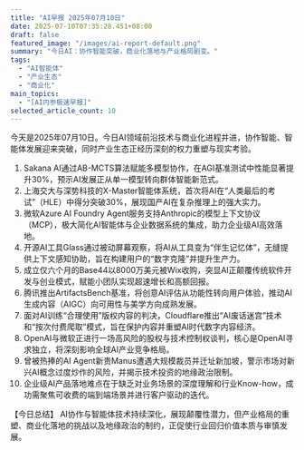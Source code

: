 ```yaml
---
title: "AI早报 2025年07月10日"
date: 2025-07-10T07:35:28.451+08:00
draft: false
featured_image: "/images/ai-report-default.png"
summary: "今日AI：协作智能突破，商业化落地与产业格局剧变。"
tags: 
  - "AI智能体"
  - "产业生态"
  - "商业化"
main_topics: 
  - "[AI内参极速早报]"
selected_article_count: 10
---
```


今天是2025年07月10日。今日AI领域前沿技术与商业化进程并进，协作智能、智能体发展迎来突破，同时产业生态正经历深刻的权力重塑与现实考验。

1.  Sakana AI通过AB-MCTS算法赋能多模型协作，在AGI基准测试中性能显著提升30%，预示AI发展正从单一模型转向群体智能新范式。
2.  上海交大与深势科技的X-Master智能体系统，首次将AI在“人类最后的考试”（HLE）中得分突破30%，展现国产AI在复杂推理上的强大实力。
3.  微软Azure AI Foundry Agent服务支持Anthropic的模型上下文协议（MCP），极大简化AI智能体与企业数据系统的集成，助力企业级AI高效落地。
4.  开源AI工具Glass通过被动屏幕观察，将AI从工具变为“伴生记忆体”，无缝提供上下文感知协助，旨在构建用户的“数字克隆”并提升生产力。
5.  成立仅六个月的Base44以8000万美元被Wix收购，突显AI正颠覆传统软件开发与创业模式，赋能小团队实现超速增长和高额回报。
6.  腾讯推出ArtifactsBench基准，将创意AI评估从功能性转向用户体验，推动AI生成内容（AIGC）向可用性与美学方向成熟发展。
7.  面对AI训练“合理使用”版权内容的判决，Cloudflare推出“AI废话迷宫”技术和“按次付费爬取”模式，旨在保护内容并重塑AI时代数字内容经济。
8.  OpenAI与微软正进行一场高风险的股权与技术控制权谈判，核心是OpenAI寻求独立，将深刻影响全球AI产业竞争格局。
9.  曾被热捧的AI Agent新贵Manus遭遇大规模裁员并迁址新加坡，警示市场对新兴AI概念过度炒作的风险，并揭示技术投资的地缘政治限制。
10. 企业级AI产品落地难点在于缺乏对业务场景的深度理解和行业Know-how，成功需聚焦可收费的端到端场景并进行客户驱动的迭代。

【今日总结】
AI协作与智能体技术持续深化，展现颠覆性潜力，但产业格局的重塑、商业化落地的挑战以及地缘政治的制约，正促使行业回归价值本质与审慎发展。
